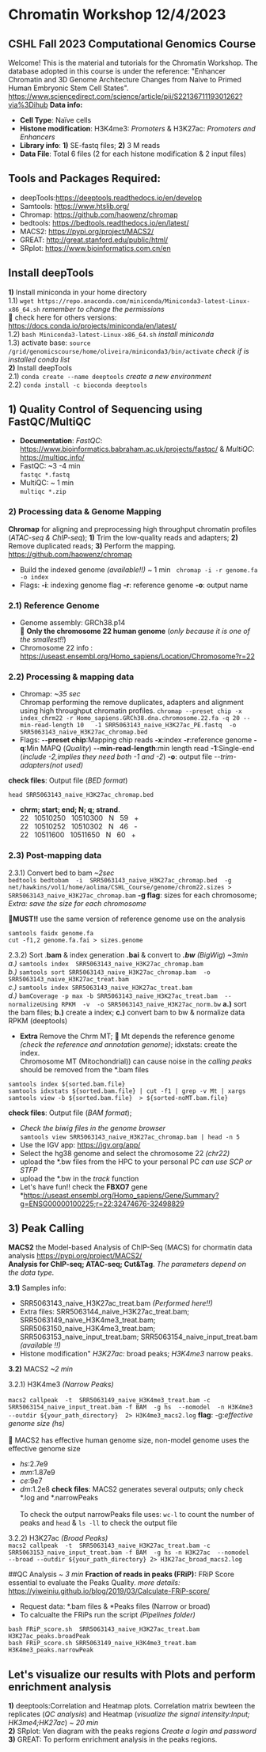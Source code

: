 # Chromatin Workshop  12/4/2023

## CSHL Fall 2023 Computational Genomics Course
Welcome! This is the material and tutorials for the Chromatin Workshop.
The database adopted in this course is under the reference: "Enhancer Chromatin and 3D Genome Architecture Changes from Naive to Primed Human Embryonic Stem Cell States". https://www.sciencedirect.com/science/article/pii/S2213671119301262?via%3Dihub
**Data info:**
- **Cell Type**: Naïve cells
- **Histone modification**: H3K4me3: *Promoters* & H3K27ac: *Promoters and Enhancers*
- **Library info**: **1)** SE-fastq files; **2)** 3 M reads
- **Data File**: Total 6 files (2 for each histone modification & 2 input files)
##

## Tools and Packages Required: <br />
- deepTools:https://deeptools.readthedocs.io/en/develop  <br />
- Samtools: https://www.htslib.org/  <br />
- Chromap: https://github.com/haowenz/chromap <br />
- bedtools: https://bedtools.readthedocs.io/en/latest/  <br />
- MACS2: https://pypi.org/project/MACS2/  <br />
- GREAT: http://great.stanford.edu/public/html/  <br />
- SRplot: https://www.bioinformatics.com.cn/en  <br />

## Install deepTools <br />
**1)** Install miniconda in your home directory <br />
1.1) `wget https://repo.anaconda.com/miniconda/Miniconda3-latest-Linux-x86_64.sh` *remember to change the permissions* <br />
&#x1F538; check here for others versions: https://docs.conda.io/projects/miniconda/en/latest/ <br />
 1.2) `bash Miniconda3-latest-Linux-x86_64.sh` *install miniconda* <br />
 1.3) activate base: `source /grid/genomicscourse/home/oliveira/miniconda3/bin/activate` *check if is installed conda list* <br />
 **2)** Install deepTools <br />
 2.1) `conda create --name deeptools` *create a new environment* <br />
 2.2) `conda install -c bioconda deeptools` <br /> 
 
## 1) Quality Control of Sequencing using FastQC/MultiQC
- **Documentation**: *FastQC*: https://www.bioinformatics.babraham.ac.uk/projects/fastqc/ & *MultiQC*: https://multiqc.info/
- FastQC: ~3 -4 min <br /> 
`fastqc *.fastq`
- MultiQC: ~ 1 min <br />
`multiqc *.zip`

### 2) Processing data & Genome Mapping
**Chromap** for aligning and preprocessing high throughput chromatin profiles (*ATAC-seq & ChIP-seq*); **1)** Trim the low-quality reads and adapters; **2)** Remove duplicated reads; **3)** Perform the mapping. https://github.com/haowenz/chromap <br />

- Build the indexed genome *(available!!)* ~ 1 min
` chromap -i -r genome.fa -o index`
- Flags:
**-i**: indexing genome flag 
**-r**: reference genome
**-o**: output name

### 2.1) Reference Genome
- Genome assembly: GRCh38.p14 <br />
&#x1F538; **Only the chromosome 22 human genome** (*only because it is one of the smallest!!*)
- Chromosome 22 info : https://useast.ensembl.org/Homo_sapiens/Location/Chromosome?r=22 <br />

### 2.2) Processing & mapping data 
- Chromap: *~35 sec* <br />
Chromap performing the remove duplicates, adapters and alignment using high throughput chromatin profiles.
`chromap --preset chip -x index_chrm22 -r Homo_sapiens.GRCh38.dna.chromosome.22.fa -q 20 --min-read-length 10   -1 SRR5063143_naive_H3K27ac_PE.fastq  -o  SRR5063143_naive_H3K27ac_chromap.bed` <br />
- Flags:
**--preset chip**:Mapping chip reads
**-x**:index 
**-r**:reference genome 
**-q**:Min MAPQ (*Quality*)
**--min-read-length**:min length read
**-1**:Single-end (*include -2,implies they need both -1 and -2*) 
**-o**: output file
*--trim-adapters(not used)*

**check files**: Output file (*BED format*) <br /> 

`head SRR5063143_naive_H3K27ac_chromap.bed` <br />
- **chrm; start; end; N; q; strand**. <br />
22 &nbsp; 10510250 &nbsp; 10510300 &nbsp; N &nbsp; 59 &nbsp; + <br /> 
22 &nbsp; 10510252 &nbsp; 10510302 &nbsp; N &nbsp; 46 &nbsp; - <br /> 
22 &nbsp; 10511600 &nbsp; 10511650 &nbsp; N &nbsp; 60 &nbsp; + <br /> 

### 2.3) Post-mapping data 
2.3.1) Convert bed to bam *~2sec* <br /> 
`bedtools bedtobam  -i  SRR5063143_naive_H3K27ac_chromap.bed  -g net/hawkins/vol1/home/aolima/CSHL_Course/genome/chrom22.sizes > SRR5063143_naive_H3K27ac_chromap.bam` **-g flag**: sizes for each chromosome; *Extra: save the size for each chromosome*  <br />

&#x1F538;**MUST!!** use the same version of reference genome use on the analysis <br />
```
samtools faidx genome.fa 
cut -f1,2 genome.fa.fai > sizes.genome
``` 
2.3.2) Sort .**bam** & index generation **.bai** & convert to ***.bw** (*Big*Wig*) *~3min*  <br />
*a.)* `samtools index  SRR5063143_naive_H3K27ac_chromap.bam`  <br />
*b.)* `samtools sort SRR5063143_naive_H3K27ac_chromap.bam  -o SRR5063143_naive_H3K27ac_treat.bam` <br />
*c.)* `samtools index SRR5063143_naive_H3K27ac_treat.bam` <br />
*d.)* `bamCoverage -p max -b SRR5063143_naive_H3K27ac_treat.bam  --normalizeUsing RPKM  -v  -o SRR5063143_naive_H3K27ac_norm.bw` **a.)** sort the bam files; **b.)** create a index; **c.)** convert bam to bw & normalize data RPKM (deeptools) <br />

- **Extra** Remove the Chrm MT; &#x1F538; Mt depends the reference genome *(check the reference and annotation genome)*; idxstats: create the index. <br />
Chromosome MT (Mitochondrial)) can cause noise in the *calling peaks* should be removed from the *.bam files  <br />
```
samtools index ${sorted.bam.file} 
samtools idxstats ${sorted.bam.file} | cut -f1 | grep -v Mt | xargs samtools view -b ${sorted.bam.file}  > ${sorted-noMT.bam.file}
```

 **check files**: Output file (*BAM format*); 
 - *Check the biwig files in the genome browser*  <br />
`samtools view SRR5063143_naive_H3K27ac_chromap.bam | head -n 5` <br />
- Use the IGV app: https://igv.org/app/  <br />
- Select the hg38 genome and select the chromosome 22 *(chr22)* <br />
- upload the *.bw files from the HPC to your personal PC *can use SCP or STFP*  <br />
- upload the *.bw in the *track* function  <br />
- Let's have fun!! check the **FBXO7** gene  <br />
  *https://useast.ensembl.org/Homo_sapiens/Gene/Summary?g=ENSG00000100225;r=22:32474676-32498829
 
## 3) Peak Calling 
**MACS2** the Model-based Analysis of ChIP-Seq (MACS) for chormatin data analysis https://pypi.org/project/MACS2/ <br />
**Analysis for ChIP-seq; ATAC-seq; Cut&Tag**. *The parameters depend on the data type.*  <br />

**3.1)** Samples info:  <br />
- SRR5063143_naive_H3K27ac_treat.bam *(Performed here!!)*  <br />
- Extra files: SRR5063144_naive_H3K27ac_treat.bam; SRR5063149_naive_H3K4me3_treat.bam; SRR5063150_naive_H3K4me3_treat.bam; SRR5063153_naive_input_treat.bam; SRR5063154_naive_input_treat.bam *(available !!)*  <br />
- Histone modification" *H3K27ac:* broad peaks; *H3K4me3* narrow peaks. <br />   

**3.2)** MACS2 *~2 min* <br />  

3.2.1) H3K4me3 *(Narrow Peaks)*  <br />  
`macs2 callpeak  -t  SRR5063149_naive_H3K4me3_treat.bam -c SRR5063154_naive_input_treat.bam -f BAM  -g hs  --nomodel  -n H3K4me3 --outdir ${your_path_directory}  2> H3K4me3_macs2.log` **flag**: -g:*effective genome size (hs)* <br />  
&#x1F538; MACS2 has effective human genome size, non-model genome uses the effective genome size <br />  
- *hs*:2.7e9
- *mm*:1.87e9
- *ce*:9e7
- *dm*:1.2e8
**check files**: MACS2 generates several outputs; only check *.log and *.narrowPeaks <br />  
To check the output narrowPeaks file uses: `wc-l` to count the number of peaks and `head` & `ls -ll` to check the output file <br /> 

3.2.2) H3K27ac *(Broad Peaks)* <br /> 
`macs2 callpeak  -t  SRR5063143_naive_H3K27ac_treat.bam -c SRR5063153_naive_input_treat.bam -f BAM  -g hs -n H3K27ac  --nomodel  --broad --outdir ${your_path_directory} 2> H3K27ac_broad_macs2.log` <br /> 

##QC Analysis *~ 3 min* 
**Fraction of reads in peaks (FRiP):** FRiP Score essential to evaluate the Peaks Quality. *more details:* https://yiweiniu.github.io/blog/2019/03/Calculate-FRiP-score/ <br />
- Request data: *.bam files & *Peaks files (Narrow or broad)
- To calcualte the FRiPs run the script *(Pipelines folder)*
```
bash FRiP_score.sh  SRR5063143_naive_H3K27ac_treat.bam  H3K27ac_peaks.broadPeak
bash FRiP_score.sh SRR5063149_naive_H3K4me3_treat.bam H3K4me3_peaks.narrowPeak
``` 

## Let's visualize our results with Plots and perform enrichment analysis
**1)** deeptools:Correlation and Heatmap plots. Correlation matrix bewteen the replicates (*QC analysis*) and Heatmap (*visualize the signal intensity:Input; HK3me4;HK27ac*)  *~ 20 min* <br /> 
**2)** SRplot: Ven diagram with the peaks regions *Create a login and password*  <br /> 
**3)** GREAT: To perform enrichment analysis in the peaks regions.  <br /> 
##






















  





